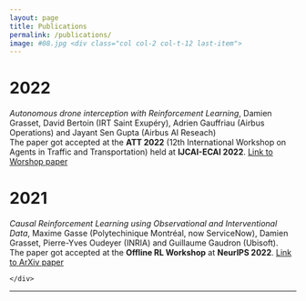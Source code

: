 ```yaml
---
layout: page
title: Publications
permalink: /publications/
image: #08.jpg <div class="col col-2 col-t-12 last-item">
---
```


<div class="publications">
  <div class="container">
    <div class="row">
      <div class="col col-2" >
          <h1 class="date">2022</h1>
      </div>
      <div class="col col-10">
        <div class="hero__image">
          <i>Autonomous drone interception with Reinforcement Learning</i>, Damien Grasset, David Bertoin (IRT Saint Exupéry), Adrien Gauffriau (Airbus Operations) and Jayant Sen Gupta (Airbus AI Reseach)<br>
          The paper got accepted at the <b>ATT 2022</b> (12th International Workshop on Agents in Traffic and Transportation) held at <b>IJCAI-ECAI 2022</b>. <a href="https://ceur-ws.org/Vol-3173/8.pdf">Link to Worshop paper</a>
        </div>
      </div>
      <div class="col col-2" >
          <h1 class="date">2021</h1>
      </div>
      <div class="col col-10">
        <div class="hero__image">
          <i>Causal Reinforcement Learning using Observational and Interventional Data</i>, Maxime Gasse (Polytechinique Montréal, now ServiceNow), Damien Grasset, Pierre-Yves Oudeyer (INRIA) and Guillaume Gaudron (Ubisoft).<br>
          The paper got accepted at the <b>Offline RL Workshop</b> at <b>NeurIPS 2022</b>. <a href="https://arxiv.org/abs/2106.14421">Link to ArXiv paper</a>
        </div>
      </div>
      
    </div>
  </div>
</div>

***

<!--

{% highlight markdown %}
## Heading first level
### Heading second level
#### Heading third level
{% endhighlight %}

***

### Lists

#### Ordered list example:

1. Poutine drinking vinegar bitters.
2. Coloring book distillery fanny pack.
3. Venmo biodiesel gentrify enamel pin meditation.
4. Jean shorts shaman listicle pickled portland.
5. Salvia mumblecore brunch iPhone migas.

***

#### Unordered list example:

* Bitters semiotics vice thundercats synth.
* Literally cred narwhal bitters wayfarers.
* Kale chips chartreuse paleo tbh street art marfa.
* Mlkshk polaroid sriracha brooklyn.
* Pug you probably haven't heard of them air plant man bun.

{% highlight markdown %}
1. Order list item 1
2. Order list item 1

* Unordered list item 1
* Unordered list item 2
{% endhighlight %}

***

### Quotes

> Coming together is a beginning; keeping together is progress; working together is success. — Edward Everett Hale

***

### Syntax Highlighter

{% highlight js %}
  $('.top').click(function () {
    $('html, body').stop().animate({ scrollTop: 0 }, 'slow', 'swing');
  });
  $(window).scroll(function () {
    if ($(this).scrollTop() > $(window).height()) {
      $('.top').addClass("top-active");
    } else {
      $('.top').removeClass("top-active");
    };
  });
{% endhighlight %}

***

### Videos

<iframe src="https://www.youtube.com/embed/iWowJBRMtpc" frameborder="0" allowfullscreen></iframe>

***

### Images

![]({{site.baseurl}}/images/09.jpg)
*Backyard*

***

--> 
